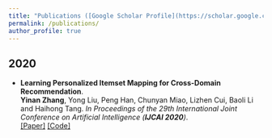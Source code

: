 ```yaml
---
title: "Publications ([Google Scholar Profile](https://scholar.google.com/citations?user=5cgNYikAAAAJ&hl=en))"
permalink: /publications/
author_profile: true
---
```

## 2020
* <b>Learning Personalized Itemset Mapping for Cross-Domain Recommendation</b>. <br>
<b>Yinan Zhang</b>, Yong Liu, Peng Han, Chunyan Miao, Lizhen Cui, Baoli Li and Haihong Tang. <i>In Proceedings of the 29th International Joint Conference on Artificial Intelligence (**IJCAI 2020**)</i>.<br>
[[Paper]](https://www.ijcai.org/Proceedings/2020/355)
[[Code]](https://github.com/zhangynnancy/Cycle-Generation-Networks)



